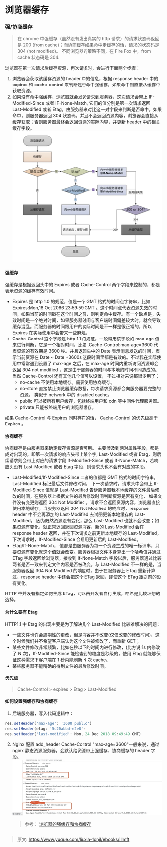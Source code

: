 # 浏览器缓存

### 强/协商缓存

> 在 chrome 中强缓存（虽然没有发出真实的 http 请求）的请求状态码返回是 200 (from cache)；而协商缓存如果命中走缓存的话，请求的状态码是 304 (not modified)。 不同浏览器的策略不同，在 Fire Fox 中，from cache 状态码是 304.

浏览器在第一次请求后缓存资源，再次请求时，会进行下面两个步骤：

1. 浏览器会获取该缓存资源的 header 中的信息，根据 response header 中的 expires 和 cache-control 来判断是否命中强缓存，如果命中则直接从缓存中获取资源。
2. 如果没有命中强缓存，浏览器就会发送请求到服务器，这次请求会带上 IF-Modified-Since 或者 IF-None-Match, 它们的值分别是第一次请求返回 Last-Modified 或者 Etag，由服务器来对比这一对字段来判断是否命中。如果命中，则服务器返回 304 状态码，并且不会返回资源内容，浏览器会直接从缓存获取；否则服务器最终会返回资源的实际内容，并更新 header 中的相关缓存字段。
   ![image.png](./img/LHC262DO4BO0X9X0/1647514448147-602289d3-403a-41d9-b564-ec8a30283906-264251.png)

#### 强缓存

强缓存是根据返回头中的 Expires 或者 Cache-Control 两个字段来控制的，都是表示资源的缓存有效时间。

- Expires 是 http 1.0 的规范，值是一个 GMT 格式的时间点字符串，比如 Expires:Mon,18 Oct 2066 23:59:59 GMT 。这个时间点代表资源失效的时间，如果当前的时间戳在这个时间之前，则判定命中缓存。有一个缺点是，失效时间是一个绝对时间，如果服务器时间与客户端时间偏差较大时，就会导致缓存混乱。而服务器的时间跟用户的实际时间是不一样是很正常的，所以 Expires 在实际使用中会带来一些麻烦。
- Cache-Control 这个字段是 http 1.1 的规范，一般常用该字段的 max-age 值来进行判断，它是一个相对时间，比如 .Cache-Control:max-age=3600 代表资源的有效期是 3600 秒。并且返回头中的 Date 表示消息发送的时间，表示当前资源在 Date ~ Date +3600s 这段时间里都是有效的。不过我在实际使用中常常遇到设置了 max-age 之后，在 max-age 时间内重新访问资源却会返回 304 not modified ，这是由于服务器的时间与本地的时间不同造成的。当然 Cache-Control 还有其他几个值可以设置， 不过相对来说都很少用了：
  - no-cache 不使用本地缓存。需要使用协商缓存。
  - no-store 直接禁止浏览器缓存数据，每次请求资源都会向服务器要完整的资源， 类似于 network 中的 disabled cache。
  - public 可以被所有用户缓存，包括终端用户和 cdn 等中间件代理服务器。
  - private 只能被终端用户的浏览器缓存。

如果 Cache-Control 与 Expires 同时存在的话， Cache-Control 的优先级高于 Expires 。

#### 协商缓存

协商缓存是由服务器来确定缓存资源是否可用。 主要涉及到两对属性字段，都是成对出现的，即第一次请求的响应头带上某个字, Last-Modified 或者 Etag，则后续请求则会带上对应的请求字段 If-Modified-Since 或者 If-None-Match，若响应头没有 Last-Modified 或者 Etag 字段，则请求头也不会有对应的字段。

- Last-Modified/If-Modified-Since 二者的值都是 GMT 格式的时间字符串， Last-Modified 标记最后文件修改时间， 下一次请求时，请求头中会带上 If-Modified-Since 值就是 Last-Modified 告诉服务器我本地缓存的文件最后修改的时间，在服务器上根据文件的最后修改时间判断资源是否有变化， 如果文件没有变更则返回 304 Not Modified ，请求不会返回资源内容，浏览器直接使用本地缓存。当服务器返回 304 Not Modified 的响应时，response header 中不会再添加的 Last-Modified 去试图更新本地缓存的 Last-Modified， 因为既然资源没有变化，那么 Last-Modified 也就不会改变；如果资源有变化，就正常返回返回资源内容，新的 Last-Modified 会在 response header 返回，并在下次请求之前更新本地缓存的 Last-Modified，下次请求时，If-Modified-Since 会启用更新后的 Last-Modified。
- Etag/If-None-Match， 值都是由服务器为每一个资源生成的唯一标识串，只要资源有变化就这个值就会改变。服务器根据文件本身算出一个哈希值并通过 ETag 字段返回给浏览器，接收到 If-None-Match 字段以后，服务器通过比较两者是否一致来判定文件内容是否被改变。与 Last-Modified 不一样的是，当服务器返回 304 Not Modified 的响应时，由于在服务器上 ETag 重新计算过，response header 中还会把这个 ETag 返回，即使这个 ETag 跟之前的没有变化。

HTTP 中并没有指定如何生成 ETag，可以由开发者自行生成，哈希是比较理想的选择。

#### 为什么要有 Etag

HTTP1.1 中 Etag 的出现主要是为了解决几个 Last-Modified 比较难解决的问题：

- 一些文件也许会周期性的更改，但是内容并不改变(仅仅改变的修改时间)，这个时候我们并不希望客户端认为这个文件被修改了，而重新 GET；
- 某些文件修改非常频繁，比如在秒以下的时间内进行修改，(比方说 1s 内修改了 N 次)，If-Modified-Since 能检查到的粒度是秒级的，使用 Etag 就能够保证这种需求下客户端在 1 秒内能刷新 N 次 cache。
- 某些服务器不能精确的得到文件的最后修改时间。

#### 优先级

> Cache-Control > expires > Etag > Last-Modified

#### 如何设置强缓存和协商缓存

1. 后端服务器，写入代码逻辑中：

```javascript
res.setHeader('max-age': '3600 public')
res.setHeader(etag: '5c20abbd-e2e8')
res.setHeader('last-modified': Mon, 24 Dec 2018 09:49:49 GMT)
```

2. Nginx 配置 add_header Cache-Control "max-age=3600"一般来说，通过 nginx 静态资源服务器，会默认给资源带上强缓存、协商缓存的 header 字段。![image.png](./img/LHC262DO4BO0X9X0/1647514569613-3153186b-7e3c-45bc-8e0d-933b04bbd271-404604.png)
   > 参考： [浏览器的强缓存和协商缓存](https://segmentfault.com/a/1190000021661656)

##

> 原文: <https://www.yuque.com/liuxia-1onjl/ebooks/lllmft>

